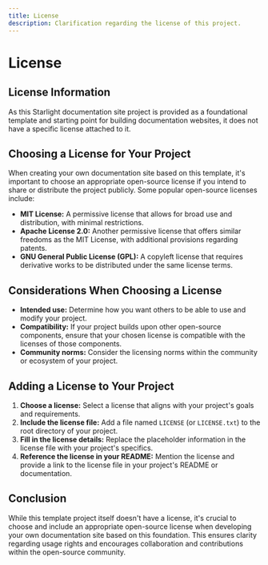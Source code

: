 ```yaml
---
title: License
description: Clarification regarding the license of this project. 
---
```


# License

## License Information

As this Starlight documentation site project is provided as a foundational template and starting point for building documentation websites, it does not have a specific license attached to it. 

## Choosing a License for Your Project

When creating your own documentation site based on this template, it's important to choose an appropriate open-source license if you intend to share or distribute the project publicly. Some popular open-source licenses include:

*   **MIT License:** A permissive license that allows for broad use and distribution, with minimal restrictions.
*   **Apache License 2.0:** Another permissive license that offers similar freedoms as the MIT License, with additional provisions regarding patents.
*   **GNU General Public License (GPL):** A copyleft license that requires derivative works to be distributed under the same license terms.

## Considerations When Choosing a License

*   **Intended use:** Determine how you want others to be able to use and modify your project.
*   **Compatibility:**  If your project builds upon other open-source components, ensure that your chosen license is compatible with the licenses of those components.
*   **Community norms:** Consider the licensing norms within the community or ecosystem of your project. 

## Adding a License to Your Project

1.  **Choose a license:** Select a license that aligns with your project's goals and requirements.
2.  **Include the license file:** Add a file named `LICENSE` (or `LICENSE.txt`) to the root directory of your project. 
3.  **Fill in the license details:** Replace the placeholder information in the license file with your project's specifics.
4.  **Reference the license in your README:** Mention the license and provide a link to the license file in your project's README or documentation. 

## Conclusion

While this template project itself doesn't have a license, it's crucial to choose and include an appropriate open-source license when developing your own documentation site based on this foundation. This ensures clarity regarding usage rights and encourages collaboration and contributions within the open-source community. 
